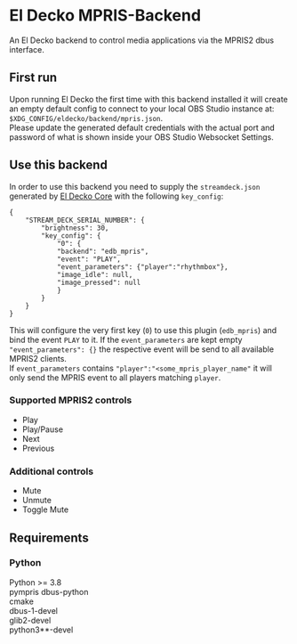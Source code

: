 # El Decko MPRIS-Backend
An El Decko backend to control media applications via the MPRIS2 dbus interface.

## First run

Upon running El Decko the first time with this backend installed it will create an empty default config to connect to
your local OBS Studio instance at: `$XDG_CONFIG/eldecko/backend/mpris.json`.  
Please update the generated default credentials with the actual port and password of what is shown inside your OBS
Studio Websocket Settings.

## Use this backend

In order to use this backend you need to supply the `streamdeck.json` generated
by [El Decko Core](https://github.com/Z-Ray-Entertainment/el_decko_core) with the following `key_config`:

```
{
    "STREAM_DECK_SERIAL_NUMBER": {
        "brightness": 30,
        "key_config": {
            "0": {
            "backend": "edb_mpris",
            "event": "PLAY",
            "event_parameters": {"player":"rhythmbox"},
            "image_idle": null,
            "image_pressed": null
            }
        }
    }
}
```

This will configure the very first key (`0`) to use this plugin (`edb_mpris`) and bind the event `PLAY` to it.
If the `event_parameters` are kept empty `"event_parameters": {}` the respective event will be send to all available 
MPRIS2 clients.  
If `event_parameters` contains `"player":"<some_mpris_player_name"` it will only send the MPRIS event to all players 
matching `player`.

### Supported MPRIS2 controls

- Play
- Play/Pause
- Next
- Previous

### Additional controls
- Mute
- Unmute
- Toggle Mute

## Requirements
### Python
Python >= 3.8  
pympris
dbus-python  
cmake  
dbus-1-devel  
glib2-devel  
python3**-devel